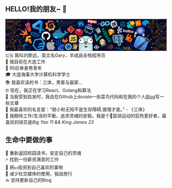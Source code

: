 ## HELLO!我的朋友~ 👋   

![header](./imgs/header_.png)
:cn:  我叫刘斯远，英文名Gary，半成品全栈程序员    
👔 我目前在大连工作  
🧔 95后单身男青年     
🎓 大连海事大学计算机科学学士       
📚 我喜欢读的书：三体，黑客与画家...     
🤓 现在，我正在学习React、Golang和算法          
📝 当我受到启发时，我会在Github上donate一些菜鸟代码和在我的个人[Blog](https://garyliu1996.github.io/)写一些文章   
📜 我最喜欢的名言是：“弱小和无知不是生存障碍,傲慢才是。” - 《三体》   
👫 我期待工作/生活的平衡，追求灵魂的安稳。我是个🏀篮球运动的狂热爱好者，最喜欢的球员是*Big Yao 11 && King James 23*   
## 生命中要做的事

🌱 重新返回校园读书，安定自己的灵魂   
⚡ 找到一份薪资满意的工作   
🏀 把💴投资到自己喜欢的事物    
🙆 减少社交媒体的使用，独自旅行   
♎ 坚持更新自己的Blog


<!--
**GaryLiu1996/GaryLiu1996** is a ✨ _special_ ✨ repository because its `README.md` (this file) appears on your GitHub profile.

Here are some ideas to get you started:

- 🔭 I’m currently working on ...
- 🌱 I’m currently learning ...
- 👯 I’m looking to collaborate on ...
- 🤔 I’m looking for help with ...
- 💬 Ask me about ...
- 📫 How to reach me: ...
- 😄 Pronouns: ...
- ⚡ Fun fact: ...
-->
